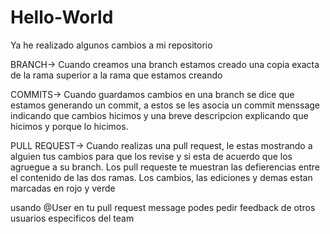 # Hello-World
Ya he realizado algunos cambios a mi repositorio


BRANCH->  Cuando creamos una branch estamos creado una copia exacta de la rama superior a la rama que estamos creando

COMMITS-> Cuando guardamos cambios en una branch se dice que estamos generando un commit, a estos se les asocia un commit menssage indicando que cambios hicimos y una breve descripcion explicando que hicimos y porque lo hicimos.

PULL REQUEST-> Cuando realizas una pull request, le estas mostrando a alguien tus cambios para que los revise y si esta de acuerdo que los agruegue a su branch. Los pull requeste te muestran las defierencias entre el contenido de las dos ramas. Los cambios, las ediciones y demas estan marcadas en rojo y verde

usando @User en tu pull request message podes pedir feedback de otros usuarios especificos del team
